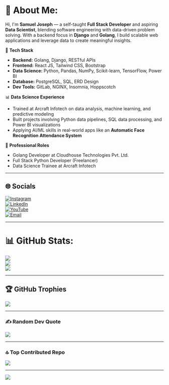# 💫 About Me:
Hi, I'm **Samuel Joseph** — a self-taught **Full Stack Developer** and aspiring **Data Scientist**, blending software engineering with data-driven problem solving. With a backend focus in **Django** and **Golang**, I build scalable web applications and leverage data to create meaningful insights.

🔧 **Tech Stack**  
- **Backend:** Golang, Django, RESTful APIs  
- **Frontend:** React JS, Tailwind CSS, Bootstrap  
- **Data Science:** Python, Pandas, NumPy, Scikit-learn, TensorFlow, Power BI  
- **Database:** PostgreSQL, SQL, ERD Design  
- **Dev Tools:** GitLab, NGINX, Insomnia, Hoppscotch  

📊 **Data Science Experience**  
- Trained at Arcraft Infotech on data analysis, machine learning, and predictive modeling  
- Built projects involving Python data pipelines, SQL data processing, and Power BI visualizations  
- Applying AI/ML skills in real-world apps like an **Automatic Face Recognition Attendance System**  

💼 **Professional Roles**  
- Golang Developer at Cloudhouse Technologies Pvt. Ltd.  
- Full Stack Python Developer (Freelancer)  
- Data Science Trainee at Arcraft Infotech  

---

## 🌐 Socials
[![Instagram](https://img.shields.io/badge/Instagram-%23E4405F.svg?logo=Instagram&logoColor=white)](https://instagram.com/samuel_c40)  
[![LinkedIn](https://img.shields.io/badge/LinkedIn-%230077B5.svg?logo=linkedin&logoColor=white)](https://linkedin.com/in/samuel-josseph-c40)  
[![YouTube](https://img.shields.io/badge/YouTube-%23FF0000.svg?logo=YouTube&logoColor=white)](https://youtube.com/@rustyc40)  
[![Email](https://img.shields.io/badge/Email-D14836?logo=gmail&logoColor=white)](mailto:samueljoseph2k19@gmail.com)  

---

# 📊 GitHub Stats:
![](https://github-readme-stats.vercel.app/api?username=samuelc40&theme=dark&hide_border=false&include_all_commits=false&count_private=false)  
![](https://nirzak-streak-stats.vercel.app/?user=samuelc40&theme=dark&hide_border=false)  
![](https://github-readme-stats.vercel.app/api/top-langs/?username=samuelc40&theme=dark&hide_border=false&include_all_commits=false&count_private=false&layout=compact)

---

## 🏆 GitHub Trophies
![](https://github-profile-trophy.vercel.app/?username=samuelc40&theme=radical&no-frame=false&no-bg=true&margin-w=4)

---

### ✍️ Random Dev Quote
![](https://quotes-github-readme.vercel.app/api?type=horizontal&theme=radical)

---

### 🔝 Top Contributed Repo
![](https://github-contributor-stats.vercel.app/api?username=samuelc40&limit=5&theme=dark&combine_all_yearly_contributions=true)

---

[![](https://visitcount.itsvg.in/api?id=samuelc40&icon=0&color=0)](https://visitcount.itsvg.in)

<!-- Proudly created with GPRM ( https://gprm.itsvg.in ) -->
